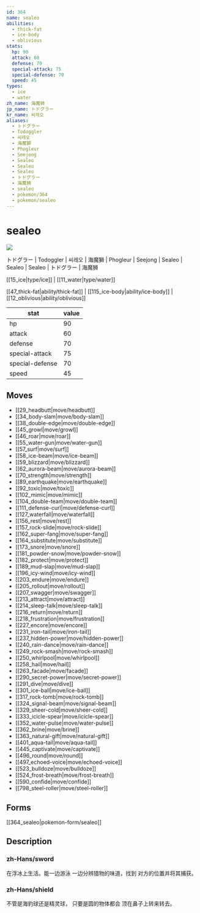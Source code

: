 ```yaml
---
id: 364
name: sealeo
abilities:
  - thick-fat
  - ice-body
  - oblivious
stats:
  hp: 90
  attack: 60
  defense: 70
  special-attack: 75
  special-defense: 70
  speed: 45
types:
  - ice
  - water
zh_name: 海魔狮
jp_name: トドグラー
kr_name: 씨레오
aliases:
  - トドグラー
  - Todoggler
  - 씨레오
  - 海魔獅
  - Phogleur
  - Seejong
  - Sealeo
  - Sealeo
  - Sealeo
  - トドグラー
  - 海魔狮
  - sealeo
  - pokemon/364
  - pokemon/sealeo
---
```

# sealeo

![](https://raw.githubusercontent.com/PokeAPI/sprites/master/sprites/pokemon/364.png)

トドグラー | Todoggler | 씨레오 | 海魔獅 | Phogleur | Seejong | Sealeo | Sealeo | Sealeo | トドグラー | 海魔狮

[[15_ice|type/ice]] | [[11_water|type/water]]

[[47_thick-fat|ability/thick-fat]] | [[115_ice-body|ability/ice-body]] | [[12_oblivious|ability/oblivious]]

|stat|value|
|---|---|
|hp|90|
|attack|60|
|defense|70|
|special-attack|75|
|special-defense|70|
|speed|45|


## Moves

- [[29_headbutt|move/headbutt]]
- [[34_body-slam|move/body-slam]]
- [[38_double-edge|move/double-edge]]
- [[45_growl|move/growl]]
- [[46_roar|move/roar]]
- [[55_water-gun|move/water-gun]]
- [[57_surf|move/surf]]
- [[58_ice-beam|move/ice-beam]]
- [[59_blizzard|move/blizzard]]
- [[62_aurora-beam|move/aurora-beam]]
- [[70_strength|move/strength]]
- [[89_earthquake|move/earthquake]]
- [[92_toxic|move/toxic]]
- [[102_mimic|move/mimic]]
- [[104_double-team|move/double-team]]
- [[111_defense-curl|move/defense-curl]]
- [[127_waterfall|move/waterfall]]
- [[156_rest|move/rest]]
- [[157_rock-slide|move/rock-slide]]
- [[162_super-fang|move/super-fang]]
- [[164_substitute|move/substitute]]
- [[173_snore|move/snore]]
- [[181_powder-snow|move/powder-snow]]
- [[182_protect|move/protect]]
- [[189_mud-slap|move/mud-slap]]
- [[196_icy-wind|move/icy-wind]]
- [[203_endure|move/endure]]
- [[205_rollout|move/rollout]]
- [[207_swagger|move/swagger]]
- [[213_attract|move/attract]]
- [[214_sleep-talk|move/sleep-talk]]
- [[216_return|move/return]]
- [[218_frustration|move/frustration]]
- [[227_encore|move/encore]]
- [[231_iron-tail|move/iron-tail]]
- [[237_hidden-power|move/hidden-power]]
- [[240_rain-dance|move/rain-dance]]
- [[249_rock-smash|move/rock-smash]]
- [[250_whirlpool|move/whirlpool]]
- [[258_hail|move/hail]]
- [[263_facade|move/facade]]
- [[290_secret-power|move/secret-power]]
- [[291_dive|move/dive]]
- [[301_ice-ball|move/ice-ball]]
- [[317_rock-tomb|move/rock-tomb]]
- [[324_signal-beam|move/signal-beam]]
- [[329_sheer-cold|move/sheer-cold]]
- [[333_icicle-spear|move/icicle-spear]]
- [[352_water-pulse|move/water-pulse]]
- [[362_brine|move/brine]]
- [[363_natural-gift|move/natural-gift]]
- [[401_aqua-tail|move/aqua-tail]]
- [[445_captivate|move/captivate]]
- [[496_round|move/round]]
- [[497_echoed-voice|move/echoed-voice]]
- [[523_bulldoze|move/bulldoze]]
- [[524_frost-breath|move/frost-breath]]
- [[590_confide|move/confide]]
- [[798_steel-roller|move/steel-roller]]

## Forms



[[364_sealeo|pokemon-form/sealeo]]

## Description

### zh-Hans/sword

在浮冰上生活。能一边游泳
一边分辨猎物的味道，找到
对方的位置并将其捕获。

### zh-Hans/shield

不管是海豹球还是精灵球，
只要是圆的物体都会
顶在鼻子上转来转去。

